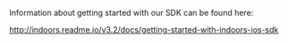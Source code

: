 Information about getting started with our SDK can be found here:

http://indoors.readme.io/v3.2/docs/getting-started-with-indoors-ios-sdk
